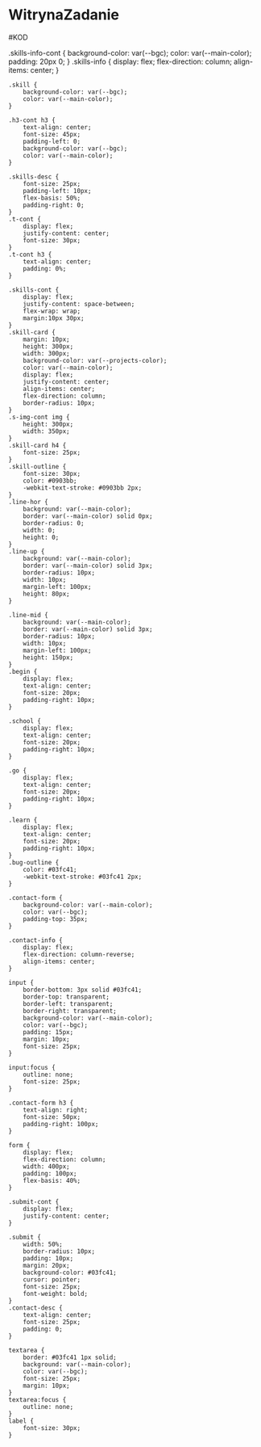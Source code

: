 # WitrynaZadanie

#KOD

.skills-info-cont {
        background-color: var(--bgc);
        color: var(--main-color);
        padding: 20px 0;
    }
    .skills-info {
        display: flex;
        flex-direction: column;
        align-items: center;
    }
    
    .skill {
        background-color: var(--bgc);
        color: var(--main-color);
    }
    
    .h3-cont h3 {
        text-align: center;
        font-size: 45px;
        padding-left: 0;
        background-color: var(--bgc);
        color: var(--main-color);
    }
    
    .skills-desc {
        font-size: 25px;
        padding-left: 10px;
        flex-basis: 50%;
        padding-right: 0;
    }
    .t-cont {
        display: flex;
        justify-content: center;
        font-size: 30px;
    }
    .t-cont h3 {
        text-align: center;
        padding: 0%;
    }
    
    .skills-cont {
        display: flex;
        justify-content: space-between;
        flex-wrap: wrap;
        margin:10px 30px;
    }
    .skill-card {
        margin: 10px;
        height: 300px;
        width: 300px;
        background-color: var(--projects-color);
        color: var(--main-color);
        display: flex;
        justify-content: center;
        align-items: center;
        flex-direction: column;
        border-radius: 10px;
    }
    .s-img-cont img {
        height: 300px;
        width: 350px;
    }
    .skill-card h4 {
        font-size: 25px;
    }
    .skill-outline {
        font-size: 30px;
        color: #0903bb;
        -webkit-text-stroke: #0903bb 2px;
    }
    .line-hor {
        background: var(--main-color);
        border: var(--main-color) solid 0px;
        border-radius: 0;
        width: 0;
        height: 0;
    }
    .line-up {
        background: var(--main-color);
        border: var(--main-color) solid 3px;
        border-radius: 10px;
        width: 10px;
        margin-left: 100px;
        height: 80px;
    }
    
    .line-mid {
        background: var(--main-color);
        border: var(--main-color) solid 3px;
        border-radius: 10px;
        width: 10px;
        margin-left: 100px;
        height: 150px;
    }
    .begin {
        display: flex;
        text-align: center;
        font-size: 20px;
        padding-right: 10px;
    }
    
    .school {
        display: flex;
        text-align: center;
        font-size: 20px;
        padding-right: 10px;
    }
    
    .go {
        display: flex;
        text-align: center;
        font-size: 20px;
        padding-right: 10px;
    }
    
    .learn {
        display: flex;
        text-align: center;
        font-size: 20px;
        padding-right: 10px;
    }
    .bug-outline {
        color: #03fc41;
        -webkit-text-stroke: #03fc41 2px;
    }
    
    .contact-form {
        background-color: var(--main-color);
        color: var(--bgc);
        padding-top: 35px;
    }
    
    .contact-info {
        display: flex;
        flex-direction: column-reverse;
        align-items: center;
    }
    
    input {
        border-bottom: 3px solid #03fc41;
        border-top: transparent;
        border-left: transparent;
        border-right: transparent;
        background-color: var(--main-color);
        color: var(--bgc);
        padding: 15px;
        margin: 10px;
        font-size: 25px;
    }
    
    input:focus {
        outline: none;
        font-size: 25px;
    }
    
    .contact-form h3 {
        text-align: right;
        font-size: 50px;
        padding-right: 100px;
    }
    
    form {
        display: flex;
        flex-direction: column;
        width: 400px;
        padding: 100px;
        flex-basis: 40%;
    }
    
    .submit-cont {
        display: flex;
        justify-content: center;
    }
    
    .submit {
        width: 50%;
        border-radius: 10px;
        padding: 10px;
        margin: 20px;
        background-color: #03fc41;
        cursor: pointer;
        font-size: 25px;
        font-weight: bold;
    }
    .contact-desc {
        text-align: center;
        font-size: 25px;
        padding: 0;
    }
    
    textarea {
        border: #03fc41 1px solid;
        background: var(--main-color);
        color: var(--bgc);
        font-size: 25px;
        margin: 10px;
    }
    textarea:focus {
        outline: none;
    }
    label {
        font-size: 30px;
    }
